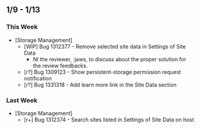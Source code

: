 ## 1/9 - 1/13 ##

### This Week ###
* [Storage Management]
  - [WIP] Bug 1312377 - Remove selected site data in Settings of Site Data
    - NI the reviewer, :jaws, to discuss about the proper solution for the review feedbacks.
  - [r?] Bug 1309123 - Show persistent-storage permission request notification
  - [r?] Bug 1331318 - Add learn more link in the Site Data section

### Last Week ###
* [Storage Management]
  - [r+] Bug 1312374 - Search sites listed in Settings of Site Data on host
